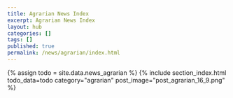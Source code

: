 ```yaml
---
title: Agrarian News Index
excerpt: Agrarian News Index
layout: hub
categories: []
tags: []
published: true
permalink: /news/agrarian/index.html
---
```


{% assign todo = site.data.news_agrarian %}
{% include section_index.html todo_data=todo category="agrarian" post_image="post_agrarian_16_9.png" %}
